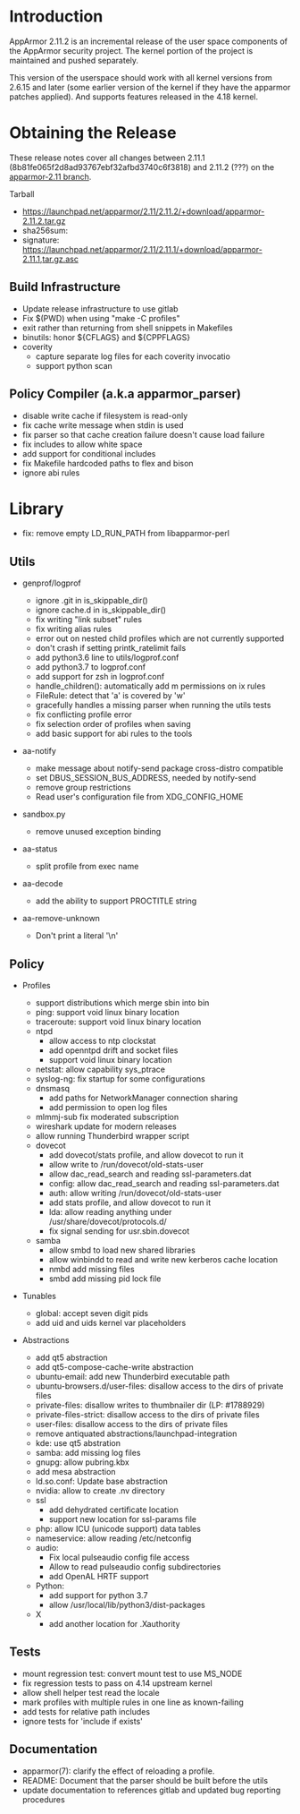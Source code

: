 Introduction
============

AppArmor 2.11.2 is an incremental release of the user space components
of the AppArmor security project. The kernel portion of the project
is maintained and pushed separately.

This version of the userspace should work with all kernel versions from
2.6.15 and later (some earlier version of the kernel if they have the
apparmor patches applied). And supports features released in the 4.18
kernel.


# Obtaining the Release
These release notes cover all changes between 2.11.1 (8b81fe065f2d8ad93767ebf32afbd3740c6f3818)
and 2.11.2 (???) on the [apparmor-2.11 branch](https://gitlab.com/apparmor/apparmor/tree/apparmor-2.11).

Tarball
-   <https://launchpad.net/apparmor/2.11/2.11.2/+download/apparmor-2.11.2.tar.gz>
-   sha256sum: 
-   signature: <https://launchpad.net/apparmor/2.11/2.11.1/+download/apparmor-2.11.1,tar.gz.asc>


Build Infrastructure
--------------------
- Update release infrastructure to use gitlab
- Fix $(PWD) when using "make -C profiles"
- exit rather than returning from shell snippets in Makefiles
- binutils: honor ${CFLAGS} and ${CPPFLAGS}
- coverity
   - capture separate log files for each coverity invocatio
   - support python scan


Policy Compiler (a.k.a apparmor\_parser)
----------------------------------------
- disable write cache if filesystem is read-only
- fix cache write message when stdin is used
- fix parser so that cache creation failure doesn't cause load failure
- fix includes to allow white space
- add support for conditional includes
- fix Makefile hardcoded paths to flex and bison
- ignore abi rules

# Library
- fix: remove empty LD_RUN_PATH from libapparmor-perl

Utils
-----
-  genprof/logprof
   - ignore .git in is_skippable_dir()
   - ignore cache.d in is_skippable_dir()
   - fix writing "link subset" rules
   - fix writing alias rules
   - error out on nested child profiles which are not currently supported
   - don't crash if setting printk_ratelimit fails
   - add python3.6 line to utils/logprof.conf
   - add python3.7 to logprof.conf
   - add support for zsh in logprof.conf
   - handle_children(): automatically add m permissions on ix rules
   - FileRule: detect that 'a' is covered by 'w'
   - gracefully handles a missing parser when running the utils tests
   - fix conflicting profile error
   - fix selection order of profiles when saving
   - add basic support for abi rules to the tools

-   aa-notify
    - make message about notify-send package cross-distro compatible
    - set DBUS_SESSION_BUS_ADDRESS, needed by notify-send
    - remove group restrictions
    - Read user's configuration file from XDG_CONFIG_HOME

-   sandbox.py
    - remove unused exception binding

-  aa-status
   - split profile from exec name

- aa-decode
  - add the ability to support PROCTITLE string

- aa-remove-unknown
  - Don't print a literal '\n'

Policy
------
- Profiles
  - support distributions which merge sbin into bin
  - ping: support void linux binary location
  - traceroute: support void linux binary location
  - ntpd
    - allow access to ntp clockstat
    - add openntpd drift and socket files
    - support void linux binary location
  - netstat: allow capability sys_ptrace
  - syslog-ng: fix startup for some configurations
  - dnsmasq
    - add paths for NetworkManager connection sharing
    - add permission to open log files
  - mlmmj-sub fix moderated subscription
  - wireshark update for modern releases
  - allow running Thunderbird wrapper script
  - dovecot
    - add dovecot/stats profile, and allow dovecot to run it
    - allow write to /run/dovecot/old-stats-user
    - allow dac_read_search and reading ssl-parameters.dat
    - config: allow dac_read_search and reading ssl-parameters.dat
    - auth: allow writing /run/dovecot/old-stats-user
    - add stats profile, and allow dovecot to run it
    - lda: allow reading anything under /usr/share/dovecot/protocols.d/
    - fix signal sending for usr.sbin.dovecot
  - samba
    - allow smbd to load new shared libraries
    - allow winbindd to read and write new kerberos cache location
    - nmbd add missing files
    - smbd add missing pid lock file

- Tunables
  - global: accept seven digit pids
  - add uid and uids kernel var placeholders

- Abstractions
  - add qt5 abstraction
  - add qt5-compose-cache-write abstraction
  - ubuntu-email: add new Thunderbird executable path
  - ubuntu-browsers.d/user-files: disallow access to the dirs of private files
  - private-files: disallow writes to thumbnailer dir (LP: #1788929)
  - private-files-strict: disallow access to the dirs of private files
  - user-files: disallow access to the dirs of private files
  - remove antiquated abstractions/launchpad-integration
  - kde: use qt5 abstration
  - samba: add missing log files
  - gnupg: allow pubring.kbx
  - add mesa abstraction
  - ld.so.conf: Update base abstraction
  - nvidia: allow to create .nv directory
  - ssl
    - add dehydrated certificate location
    - support new location for ssl-params file
  - php: allow ICU (unicode support) data tables
  - nameservice: allow reading /etc/netconfig
  - audio:
    - Fix local pulseaudio config file access
    - Allow to read pulseaudio config subdirectories
    - add OpenAL HRTF support
  - Python:
    - add support for python 3.7
    - allow /usr/local/lib/python3/dist-packages
  - X
    - add another location for .Xauthority


Tests
-----
- mount regression test: convert mount test to use MS_NODE
- fix regression tests to pass on 4.14 upstream kernel
- allow shell helper test read the locale
- mark profiles with multiple rules in one line as known-failing
- add tests for relative path includes
- ignore tests for 'include if exists'

Documentation
-------------
- apparmor(7): clarify the effect of reloading a profile.
- README: Document that the parser should be built before the utils
- update documentation to references gitlab and updated bug reporting procedures
